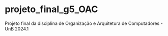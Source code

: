 # projeto_final_g5_OAC
Projeto final da disciplina de Organização e Arquitetura de Computadores - UnB 2024.1
